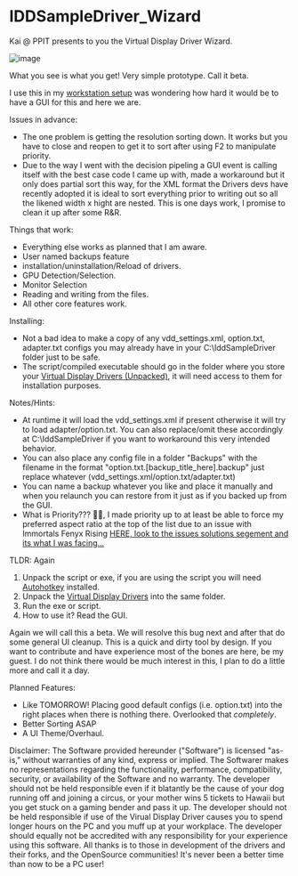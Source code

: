 # IDDSampleDriver_Wizard
Kai @ PPIT presents to you the Virtual Display Driver Wizard.

![image](https://github.com/user-attachments/assets/692397c0-0ce6-4c94-8646-b664c990253e)

What you see is what you get! Very simple prototype. Call it beta. 

I use this in my [workstation setup](http://sh.uni2.cc/28JLJ) was wondering how hard it would be to have a GUI for this and here we are.

Issues in advance:
- The one problem is getting the resolution sorting down. It works but you have to close and reopen to get it to sort after using F2 to manipulate priority.
- Due to the way I went with the decision pipeling a GUI event is calling itself with the best case code I came up with, made a workaround but it only does partial sort this way, for the XML format the Drivers devs have recently adopted it is ideal to sort everything prior to writing out so all the likened width x hight are nested. This is one days work, I promise to clean it up after some R&R.

Things that work:
- Everything else works as planned that I am aware.
- User named backups feature
- installation/uninstallation/Reload of drivers.
- GPU Detection/Selection.
- Monitor Selection
- Reading and writing from the files.
- All other core features work.

Installing:
- Not a bad idea to make a copy of any vdd_settings.xml, option.txt, adapter.txt configs you may already have in your C:\IddSampleDriver folder just to be safe.
- The script/compiled executable should go in the folder where you store your [Virtual Display Drivers (Unpacked)](https://github.com/itsmikethetech/Virtual-Display-Driver), it will need access to them for installation purposes.

Notes/Hints:
- At runtime it will load the vdd_settings.xml if present otherwise it will try to load adapter/option.txt. You can also replace/omit these accordingly at C:\IddSampleDriver if you want to workaround this very intended behavior.
- You can also place any config file in a folder "Backups" with the filename in the format "option.txt.[backup_title_here].backup" just replace whatever (vdd_settings.xml/option.txt/adapter.txt)
- You can name a backup whatever you like and place it manually and when you relaunch you can restore from it just as if you backed up from the GUI.
- What is Priority??? 🤷‍♀️, I made priority up to at least be able to force my preferred aspect ratio at the top of the list due to an issue with Immortals Fenyx Rising [HERE, look to the issues solutions segement and its what I was facing...](http://sh.uni2.cc/28JLJ)


TLDR: Again
1. Unpack the script or exe, if you are using the script you will need [Autohotkey](https://www.autohotkey.com) installed.
2. Unpack the [Virtual Display Drivers](https://github.com/itsmikethetech/Virtual-Display-Driver) into the same folder.
3. Run the exe or script.
4. How to use it? Read the GUI.

Again we will call this a beta. We will resolve this bug next and after that do some general UI cleanup. This is a quick and dirty tool by design. If you want to contribute and have experience most of the bones are here, be my guest. I do not think there would be much interest in this, I plan to do a little more and call it a day.

Planned Features:
- Like TOMORROW! Placing good default configs (i.e. option.txt) into the right places when there is nothing there. Overlooked that *completely*.
- Better Sorting ASAP
- A UI Theme/Overhaul.

Disclaimer: The Software provided hereunder ("Software") is licensed "as-is," without warranties of any kind, express or implied. The Softwarer makes no representations regarding the functionality, performance, compatibility, security, or availability of the Software and no warranty. The developer should not be held responsible even if it blatantly be the cause of your dog running off and joining a circus, or your mother wins 5 tickets to Hawaii but you get stuck on a gaming bender and pass it up. The developer should not be held responsible if use of the Virual Display Driver causes you to spend longer hours on the PC and you muff up at your workplace. The developer should equally not be accredited with any responsibility for your experience using this software. All thanks is to those in development of the drivers and their forks, and the OpenSource communities! It's never been a better time than now to be a PC user!
